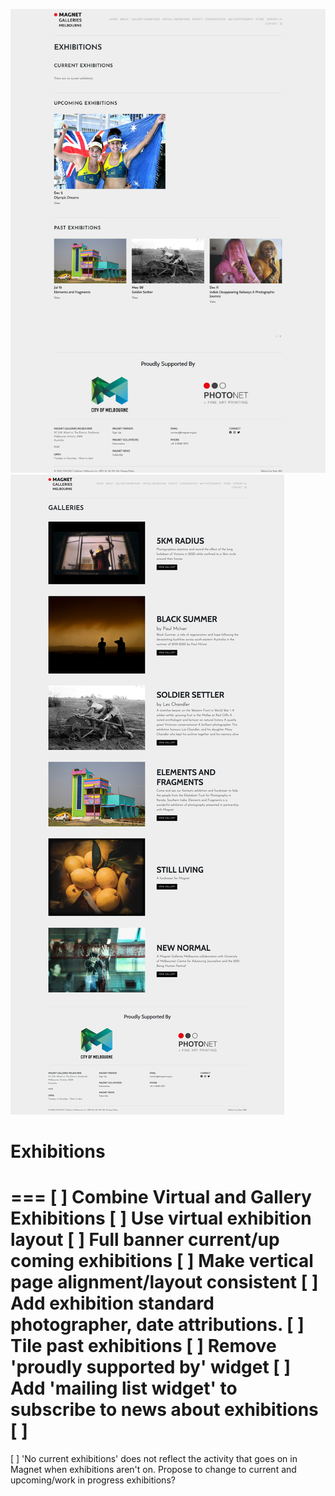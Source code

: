 ![](2021-11-27-12-38-13.png)
![](2021-11-27-13-11-31.png)

# Exhibitions
===
[ ] Combine Virtual and Gallery Exhibitions
[ ] Use virtual exhibition layout
[ ] Full banner current/up coming exhibitions
[ ] Make vertical page alignment/layout consistent
[ ] Add exhibition standard photographer, date attributions.
[ ] Tile past exhibitions
[ ] Remove 'proudly supported by' widget
[ ] Add 'mailing list widget' to subscribe to news about exhibitions
[ ]
===
[ ] 'No current exhibitions' does not reflect the activity that goes on in Magnet when exhibitions aren't on. Propose to change to current and upcoming/work in progress exhibitions?